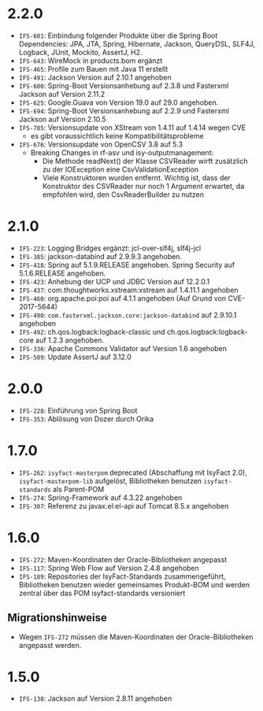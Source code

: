# 2.2.0
- `IFS-601`: Einbindung folgender Produkte über die Spring Boot Dependencies: JPA, JTA, Spring, Hibernate, Jackson, QueryDSL, SLF4J, Logback, JUnit, Mockito, AssertJ, H2.
- `IFS-643`: WireMock in products.bom ergänzt
- `IFS-465`: Profile zum Bauen mit Java 11 erstellt
- `IFS-491`: Jackson Version auf 2.10.1 angehoben
- `IFS-600`: Spring-Boot Versionsanhebung auf 2.3.8 und Fasterxml Jackson auf Version 2.11.2
- `IFS-625`: Google.Guava von Version 19.0 auf 29.0 angehoben.
- `IFS-694`: Spring-Boot Versionsanhebung auf 2.2.9 und Fasterxml Jackson auf Version 2.10.5
- `IFS-785`: Versionsupdate von XStream von 1.4.11 auf 1.4.14 wegen CVE
   - es gibt voraussichtlich keine Kompatibilitätsprobleme
- `IFS-676`: Versionsupdate von OpenCSV 3.8 auf 5.3
  - Breaking Changes in rf-asv und isy-outputmanagement:
      - Die Methode readNext() der Klasse CSVReader wirft zusätzlich zu der IOException eine CsvValidationException
      - Viele Konstruktoren wurden entfernt. Wichtig ist, dass der Konstruktor des CSVReader nur noch 1 Argument erwartet, da empfohlen wird, den CsvReaderBuilder zu nutzen

# 2.1.0
- `IFS-223`: Logging Bridges ergänzt: jcl-over-slf4j, slf4j-jcl
- `IFS-385`: jackson-databind auf 2.9.9.3 angehoben.
- `IFS-418`: Spring auf 5.1.9.RELEASE angehoben. Spring Security auf 5.1.6.RELEASE angehoben.
- `IFS-423`: Anhebung der UCP und JDBC Version auf 12.2.0.1
- `IFS-437`: com.thoughtworks.xstream:xstream auf 1.4.11.1 angehoben
- `IFS-460`: org.apache.poi:poi auf 4.1.1 angehoben (Auf Grund von CVE-2017-5644)
- `IFS-490`: `com.fasterxml.jackson.core:jackson-databind` auf 2.9.10.1 angehoben
- `IFS-492`: ch.qos.logback:logback-classic und ch.qos.logback:logback-core auf 1.2.3 angehoben.
- `IFS-336`: Apache Commons Validator auf Version 1.6 angehoben
- `IFS-509`: Update AssertJ auf 3.12.0

# 2.0.0
- `IFS-228`: Einführung von Spring Boot
- `IFS-353`: Ablösung von Dozer durch Orika

# 1.7.0
- `IFS-262`: `isyfact-masterpom` deprecated (Abschaffung mit IsyFact 2.0), `isyfact-masterpom-lib` aufgelöst, Bibliotheken benutzen `isyfact-standards` als Parent-POM
- `IFS-274`: Spring-Framework auf 4.3.22 angehoben
- `IFS-307`: Referenz zu javax.el:el-api auf Tomcat 8.5.x angehoben

# 1.6.0
- `IFS-272`: Maven-Koordinaten der Oracle-Bibliotheken angepasst
- `IFS-117`: Spring Web Flow auf Version 2.4.8 angehoben
- `IFS-189`: Repositories der IsyFact-Standards zusammengeführt, Bibliotheken benutzen wieder gemeinsames Produkt-BOM und werden zentral über das POM isyfact-standards versioniert
## Migrationshinweise
- Wegen `IFS-272` müssen die Maven-Koordinaten der Oracle-Bibliotheken angepasst werden. 

# 1.5.0
- `IFS-138`: Jackson auf Version 2.8.11 angehoben
